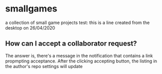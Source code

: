 # smallgames
a collection of small game projects
test: this is a line created from the desktop on 26/04/2020
## How can I accept a collaborator request?
The answer is, there's a message in the notification that contains a link propmpting acceptance.
After the clicking accepting button, the listing in the author's repo settings will update

